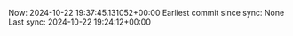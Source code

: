 Now: 2024-10-22 19:37:45.131052+00:00 Earliest commit since sync: None Last sync: 2024-10-22 19:24:12+00:00
